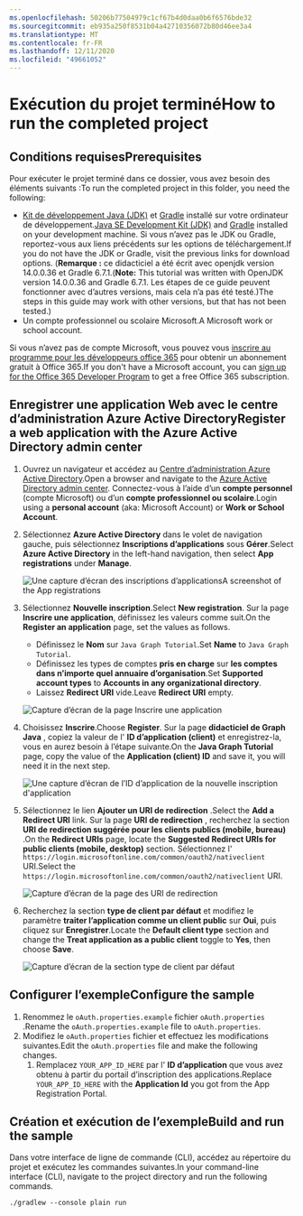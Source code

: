 ```yaml
---
ms.openlocfilehash: 50206b77504979c1cf67b4d0daa0b6f6576bde32
ms.sourcegitcommit: eb935a250f8531b04a42710356072b80d46ee3a4
ms.translationtype: MT
ms.contentlocale: fr-FR
ms.lasthandoff: 12/11/2020
ms.locfileid: "49661052"
---
```

# <a name="how-to-run-the-completed-project"></a><span data-ttu-id="d97ff-101">Exécution du projet terminé</span><span class="sxs-lookup"><span data-stu-id="d97ff-101">How to run the completed project</span></span>

## <a name="prerequisites"></a><span data-ttu-id="d97ff-102">Conditions requises</span><span class="sxs-lookup"><span data-stu-id="d97ff-102">Prerequisites</span></span>

<span data-ttu-id="d97ff-103">Pour exécuter le projet terminé dans ce dossier, vous avez besoin des éléments suivants :</span><span class="sxs-lookup"><span data-stu-id="d97ff-103">To run the completed project in this folder, you need the following:</span></span>

- <span data-ttu-id="d97ff-104">[Kit de développement Java (JDK)](https://java.com/en/download/faq/develop.xml) et [Gradle](https://gradle.org/) installé sur votre ordinateur de développement.</span><span class="sxs-lookup"><span data-stu-id="d97ff-104">[Java SE Development Kit (JDK)](https://java.com/en/download/faq/develop.xml) and [Gradle](https://gradle.org/) installed on your development machine.</span></span> <span data-ttu-id="d97ff-105">Si vous n’avez pas le JDK ou Gradle, reportez-vous aux liens précédents sur les options de téléchargement.</span><span class="sxs-lookup"><span data-stu-id="d97ff-105">If you do not have the JDK or Gradle, visit the previous links for download options.</span></span> <span data-ttu-id="d97ff-106">(**Remarque :** ce didacticiel a été écrit avec openjdk version 14.0.0.36 et Gradle 6.7.1.</span><span class="sxs-lookup"><span data-stu-id="d97ff-106">(**Note:** This tutorial was written with OpenJDK version 14.0.0.36 and Gradle 6.7.1.</span></span> <span data-ttu-id="d97ff-107">Les étapes de ce guide peuvent fonctionner avec d’autres versions, mais cela n’a pas été testé.)</span><span class="sxs-lookup"><span data-stu-id="d97ff-107">The steps in this guide may work with other versions, but that has not been tested.)</span></span>
- <span data-ttu-id="d97ff-108">Un compte professionnel ou scolaire Microsoft.</span><span class="sxs-lookup"><span data-stu-id="d97ff-108">A Microsoft work or school account.</span></span>

<span data-ttu-id="d97ff-109">Si vous n’avez pas de compte Microsoft, vous pouvez vous [inscrire au programme pour les développeurs office 365](https://developer.microsoft.com/office/dev-program) pour obtenir un abonnement gratuit à Office 365.</span><span class="sxs-lookup"><span data-stu-id="d97ff-109">If you don't have a Microsoft account, you can [sign up for the Office 365 Developer Program](https://developer.microsoft.com/office/dev-program) to get a free Office 365 subscription.</span></span>

## <a name="register-a-web-application-with-the-azure-active-directory-admin-center"></a><span data-ttu-id="d97ff-110">Enregistrer une application Web avec le centre d’administration Azure Active Directory</span><span class="sxs-lookup"><span data-stu-id="d97ff-110">Register a web application with the Azure Active Directory admin center</span></span>

1. <span data-ttu-id="d97ff-111">Ouvrez un navigateur et accédez au [Centre d’administration Azure Active Directory](https://aad.portal.azure.com).</span><span class="sxs-lookup"><span data-stu-id="d97ff-111">Open a browser and navigate to the [Azure Active Directory admin center](https://aad.portal.azure.com).</span></span> <span data-ttu-id="d97ff-112">Connectez-vous à l’aide d’un **compte personnel** (compte Microsoft) ou d’un **compte professionnel ou scolaire**.</span><span class="sxs-lookup"><span data-stu-id="d97ff-112">Login using a **personal account** (aka: Microsoft Account) or **Work or School Account**.</span></span>

1. <span data-ttu-id="d97ff-113">Sélectionnez **Azure Active Directory** dans le volet de navigation gauche, puis sélectionnez **Inscriptions d’applications** sous **Gérer**.</span><span class="sxs-lookup"><span data-stu-id="d97ff-113">Select **Azure Active Directory** in the left-hand navigation, then select **App registrations** under **Manage**.</span></span>

    ![<span data-ttu-id="d97ff-114">Une capture d’écran des inscriptions d’applications</span><span class="sxs-lookup"><span data-stu-id="d97ff-114">A screenshot of the App registrations</span></span> ](/tutorial/images/aad-portal-app-registrations.png)

1. <span data-ttu-id="d97ff-115">Sélectionnez **Nouvelle inscription**.</span><span class="sxs-lookup"><span data-stu-id="d97ff-115">Select **New registration**.</span></span> <span data-ttu-id="d97ff-116">Sur la page **Inscrire une application**, définissez les valeurs comme suit.</span><span class="sxs-lookup"><span data-stu-id="d97ff-116">On the **Register an application** page, set the values as follows.</span></span>

    - <span data-ttu-id="d97ff-117">Définissez le **Nom** sur `Java Graph Tutorial`.</span><span class="sxs-lookup"><span data-stu-id="d97ff-117">Set **Name** to `Java Graph Tutorial`.</span></span>
    - <span data-ttu-id="d97ff-118">Définissez les types de comptes **pris en charge** sur **les comptes dans n’importe quel annuaire d’organisation**.</span><span class="sxs-lookup"><span data-stu-id="d97ff-118">Set **Supported account types** to **Accounts in any organizational directory**.</span></span>
    - <span data-ttu-id="d97ff-119">Laissez **Redirect URI** vide.</span><span class="sxs-lookup"><span data-stu-id="d97ff-119">Leave **Redirect URI** empty.</span></span>

    ![Capture d’écran de la page Inscrire une application](/tutorial/images/aad-register-an-app.png)

1. <span data-ttu-id="d97ff-121">Choisissez **Inscrire**.</span><span class="sxs-lookup"><span data-stu-id="d97ff-121">Choose **Register**.</span></span> <span data-ttu-id="d97ff-122">Sur la page **didacticiel de Graph Java** , copiez la valeur de l' **ID d’application (client)** et enregistrez-la, vous en aurez besoin à l’étape suivante.</span><span class="sxs-lookup"><span data-stu-id="d97ff-122">On the **Java Graph Tutorial** page, copy the value of the **Application (client) ID** and save it, you will need it in the next step.</span></span>

    ![Une capture d’écran de l’ID d’application de la nouvelle inscription d'application](/tutorial/images/aad-application-id.png)

1. <span data-ttu-id="d97ff-124">Sélectionnez le lien **Ajouter un URI de redirection** .</span><span class="sxs-lookup"><span data-stu-id="d97ff-124">Select the **Add a Redirect URI** link.</span></span> <span data-ttu-id="d97ff-125">Sur la page **URI de redirection** , recherchez la section **URI de redirection suggérée pour les clients publics (mobile, bureau)** .</span><span class="sxs-lookup"><span data-stu-id="d97ff-125">On the **Redirect URIs** page, locate the **Suggested Redirect URIs for public clients (mobile, desktop)** section.</span></span> <span data-ttu-id="d97ff-126">Sélectionnez l' `https://login.microsoftonline.com/common/oauth2/nativeclient` URI.</span><span class="sxs-lookup"><span data-stu-id="d97ff-126">Select the `https://login.microsoftonline.com/common/oauth2/nativeclient` URI.</span></span>

    ![Capture d’écran de la page des URI de redirection](/tutorial/images/aad-redirect-uris.png)

1. <span data-ttu-id="d97ff-128">Recherchez la section **type de client par défaut** et modifiez le paramètre **traiter l’application comme un client public** sur **Oui**, puis cliquez sur **Enregistrer**.</span><span class="sxs-lookup"><span data-stu-id="d97ff-128">Locate the **Default client type** section and change the **Treat application as a public client** toggle to **Yes**, then choose **Save**.</span></span>

    ![Capture d’écran de la section type de client par défaut](/tutorial/images/aad-default-client-type.png)

## <a name="configure-the-sample"></a><span data-ttu-id="d97ff-130">Configurer l’exemple</span><span class="sxs-lookup"><span data-stu-id="d97ff-130">Configure the sample</span></span>

1. <span data-ttu-id="d97ff-131">Renommez le `oAuth.properties.example` fichier `oAuth.properties` .</span><span class="sxs-lookup"><span data-stu-id="d97ff-131">Rename the `oAuth.properties.example` file to `oAuth.properties`.</span></span>
1. <span data-ttu-id="d97ff-132">Modifiez le `oAuth.properties` fichier et effectuez les modifications suivantes.</span><span class="sxs-lookup"><span data-stu-id="d97ff-132">Edit the `oAuth.properties` file and make the following changes.</span></span>
    1. <span data-ttu-id="d97ff-133">Remplacez `YOUR_APP_ID_HERE` par l' **ID d’application** que vous avez obtenu à partir du portail d’inscription des applications.</span><span class="sxs-lookup"><span data-stu-id="d97ff-133">Replace `YOUR_APP_ID_HERE` with the **Application Id** you got from the App Registration Portal.</span></span>

## <a name="build-and-run-the-sample"></a><span data-ttu-id="d97ff-134">Création et exécution de l’exemple</span><span class="sxs-lookup"><span data-stu-id="d97ff-134">Build and run the sample</span></span>

<span data-ttu-id="d97ff-135">Dans votre interface de ligne de commande (CLI), accédez au répertoire du projet et exécutez les commandes suivantes.</span><span class="sxs-lookup"><span data-stu-id="d97ff-135">In your command-line interface (CLI), navigate to the project directory and run the following commands.</span></span>

```Shell
./gradlew --console plain run
```

